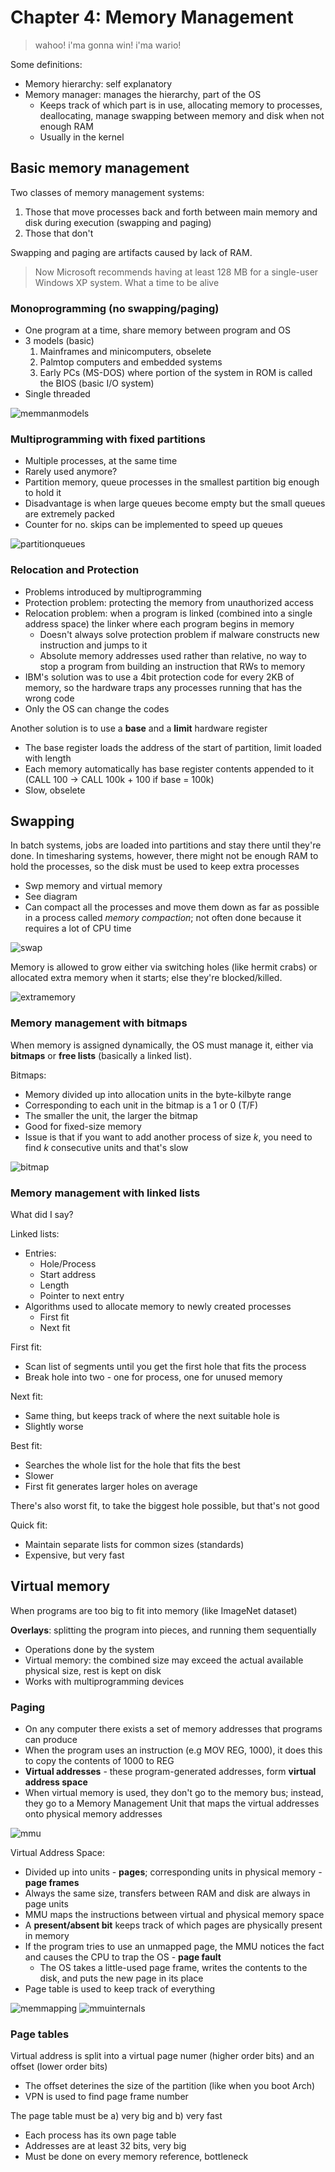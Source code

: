 # Chapter 4: Memory Management
> wahoo! i'ma gonna win! i'ma wario!

Some definitions:
* Memory hierarchy: self explanatory
* Memory manager: manages the hierarchy, part of the OS
    * Keeps track of which part is in use, allocating memory to processes, deallocating, manage swapping between memory and disk when not enough RAM
    * Usually in the kernel

## Basic memory management
Two classes of memory management systems:
1. Those that move processes back and forth between main memory and disk during execution (swapping and paging)
2. Those that don't

Swapping and paging are artifacts caused by lack of RAM.

> Now Microsoft recommends having at least 128 MB for a single-user Windows XP system.
What a time to be alive

### Monoprogramming (no swapping/paging)
* One program at a time, share memory between program and OS
* 3 models (basic)
    1. Mainframes and minicomputers, obselete
    2. Palmtop computers and embedded systems
    3. Early PCs (MS-DOS) where portion of the system in ROM is called the BIOS (basic I/O system)
* Single threaded

![memmanmodels](src/memmanmodels.png)

### Multiprogramming with fixed partitions
* Multiple processes, at the same time
* Rarely used anymore? 
* Partition memory, queue processes in the smallest partition big enough to hold it
* Disadvantage is when large queues become empty but the small queues are extremely packed
* Counter for no. skips can be implemented to speed up queues

![partitionqueues](src/partitionqueues.png)

### Relocation and Protection
* Problems introduced by multiprogramming
* Protection problem: protecting the memory from unauthorized access
* Relocation problem: when a program is linked (combined into a single address space) the linker where each program begins in memory
    * Doesn't always solve protection problem if malware constructs new instruction and jumps to it
    * Absolute memory addresses used rather than relative, no way to stop a program from building an instruction that RWs to memory
* IBM's solution was to use a 4bit protection code for every 2KB of memory, so the hardware traps any processes running that has the wrong code
* Only the OS can change the codes

Another solution is to use a **base** and a **limit** hardware register
* The base register loads the address of the start of partition, limit loaded with length
* Each memory automatically has base register contents appended to it (CALL 100 -> CALL 100k + 100 if base = 100k)
* Slow, obselete

## Swapping
In batch systems, jobs are loaded into partitions and stay there until they're done. In timesharing systems, however, there might not be enough RAM to hold the processes, so the disk must be used to keep extra processes
* Swp memory and virtual memory
* See diagram
* Can compact all the processes and move them down as far as possible in a process called *memory compaction*; not often done because it requires a lot of CPU time

![swap](src/swapmemory.png)

Memory is allowed to grow either via switching holes (like hermit crabs) or allocated extra memory when it starts; else they're blocked/killed.

![extramemory](src/extramemory.png)

### Memory management with bitmaps
When memory is assigned dynamically, the OS must manage it, either via **bitmaps** or **free lists** (basically a linked list).

Bitmaps:
* Memory divided up into allocation units in the byte-kilbyte range
* Corresponding to each unit in the bitmap is a 1 or 0 (T/F)
* The smaller the unit, the larger the bitmap 
* Good for fixed-size memory
* Issue is that if you want to add another process of size *k*, you need to find *k* consecutive units and that's slow

![bitmap](src/bitmapallocation.png)

### Memory management with linked lists
What did I say?

Linked lists:
* Entries:
    * Hole/Process
    * Start address
    * Length
    * Pointer to next entry
* Algorithms used to allocate memory to newly created processes
    * First fit
    * Next fit

First fit:
* Scan list of segments until you get the first hole that fits the process
* Break hole into two - one for process, one for unused memory

Next fit:
* Same thing, but keeps track of where the next suitable hole is
* Slightly worse

Best fit:
* Searches the whole list for the hole that fits the best
* Slower
* First fit generates larger holes on average

There's also worst fit, to take the biggest hole possible, but that's not good

Quick fit: 
* Maintain separate lists for common sizes (standards)
* Expensive, but very fast

## Virtual memory
When programs are too big to fit into memory (like ImageNet dataset)

**Overlays**: splitting the program into pieces, and running them sequentially
* Operations done by the system
* Virtual memory: the combined size may exceed the actual available physical size, rest is kept on disk
* Works with multiprogramming devices

### Paging
* On any computer there exists a set of memory addresses that programs can produce
* When the program uses an instruction (e.g MOV REG, 1000), it does this to copy the contents of 1000 to REG
* **Virtual addresses** - these program-generated addresses, form **virtual address space**
* When virtual memory is used, they don't go to the memory bus; instead, they go to a Memory Management Unit that maps the virtual addresses onto physical memory addresses

![mmu](mmu.png)

Virtual Address Space:
* Divided up into units - **pages**; corresponding units in physical memory - **page frames**
* Always the same size, transfers between RAM and disk are always in page units
* MMU maps the instructions between virtual and physical memory space
* A **present/absent bit** keeps track of which pages are physically present in memory
* If the program tries to use an unmapped page, the MMU notices the fact and causes the CPU to trap the OS - **page fault**
    * The OS takes a little-used page frame, writes the contents to the disk, and puts the new page in its place
* Page table is used to keep track of everything

![memmapping](memmapping.png)
![mmuinternals](mmuinternals.png)

### Page tables
Virtual address is split into a virtual page numer (higher order bits) and an offset (lower order bits) 
* The offset deterines the size of the partition (like when you boot Arch)
* VPN is used to find page frame number

The page table must be a) very big and b) very fast
* Each process has its own page table
* Addresses are at least 32 bits, very big
* Must be done on every memory reference, bottleneck




